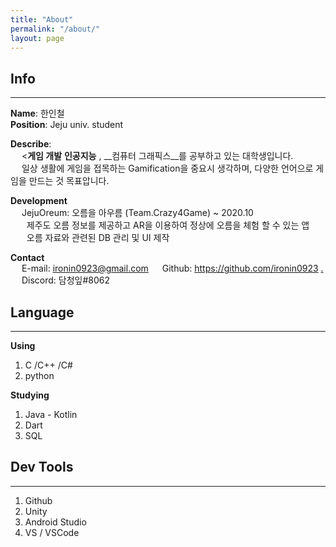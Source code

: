 ```yaml
---
title: "About"
permalink: "/about/"
layout: page
---
```


## Info
---

__Name__: 한인철  
__Position__: Jeju univ. student  

__Describe__:  
&emsp; <__게임 개발__  __인공지능__ , __컴퓨터 그래픽스__를 공부하고 있는 대학생입니다.  
&emsp; 일상 생활에 게임을 접목하는 Gamification을 중요시 생각하며, 다양한 언어으로 게임을 만드는 것 목표압니다.  

__Development__  
&emsp; JejuOreum: 오름을 아우름 (Team.Crazy4Game) ~ 2020.10  
&emsp; &nbsp; 제주도 오름 정보를 제공하고 AR을 이용하여 정상에 오름을 체험 할 수 있는 앱  
&emsp; &nbsp; 오름 자료와 관련된 DB 관리 및 UI 제작  

__Contact__  
&emsp; E-mail: [ironin0923@gmail.com](mailto:ironin0923@gmail.com)
&emsp; Github: https://github.com/ironin0923 [.]  
&emsp; Discord: 담청잎#8062

## Language
---

__Using__  
1. C /C++ /C#
2. python

__Studying__
1. Java - Kotlin
2. Dart
3. SQL

## Dev Tools
---

1. Github
2. Unity
3. Android Studio
4. VS / VSCode

[.]: https://github.com/InZury
